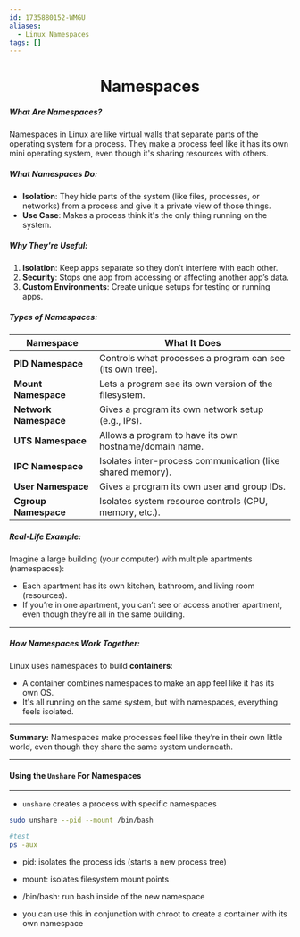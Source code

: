 ```yaml
---
id: 1735880152-WMGU
aliases:
  - Linux Namespaces
tags: []
---
```



<center>
<h1>Namespaces</h1>
</center>

##### What Are Namespaces?
Namespaces in Linux are like virtual walls that separate parts of the operating
system for a process. They make a process feel like it has its own mini
operating system, even though it's sharing resources with others.

##### What Namespaces Do:
- **Isolation**:  They hide parts of the system (like files, processes, or
              networks) from a process and give it a private view of those things.
- **Use Case**: Makes a process think it's the only thing running on the system.

##### Why They're Useful:
1. **Isolation**: Keep apps separate so they don’t interfere with each other.
2. **Security**: Stops one app from accessing or affecting another app’s data.
3. **Custom Environments**: Create unique setups for testing or running apps.

##### Types of Namespaces:
| Namespace         | What It Does                                             |
|--------------------|----------------------------------------------------------|
| **PID Namespace**  | Controls what processes a program can see (its own tree).|
| **Mount Namespace**| Lets a program see its own version of the filesystem.    |
| **Network Namespace** | Gives a program its own network setup (e.g., IPs).    |
| **UTS Namespace**  | Allows a program to have its own hostname/domain name.   |
| **IPC Namespace**  | Isolates inter-process communication (like shared memory).|
| **User Namespace** | Gives a program its own user and group IDs.              |
| **Cgroup Namespace** | Isolates system resource controls (CPU, memory, etc.). |

##### Real-Life Example:
Imagine a large building (your computer) with multiple apartments (namespaces):
- Each apartment has its own kitchen, bathroom, and living room (resources).
- If you’re in one apartment, you can’t see or access another apartment, even though they’re all in the same building.

---

##### How Namespaces Work Together:
Linux uses namespaces to build **containers**:
- A container combines namespaces to make an app feel like it has its own OS.
- It's all running on the same system, but with namespaces, everything feels isolated.

---

**Summary:** Namespaces make processes feel like they’re in their own little
          world, even though they share the same system underneath.




---
#### Using the `Unshare` For Namespaces
---

- `unshare` creates a process with specific namespaces

```bash
sudo unshare --pid --mount /bin/bash

#test 
ps -aux
```
- pid: isolates the process ids (starts a new process tree)
- mount: isolates filesystem mount points
- /bin/bash:  run bash inside of the new namespace

- you can use this in conjunction with chroot to create a container with its
  own namespace


